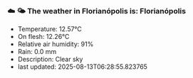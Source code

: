 ### ☁️ 🌤️  The weather in Florianópolis is: Florianópolis

- Temperature: 12.57°C
- On flesh: 12.26°C
- Relative air humidity: 91%
- Rain: 0.0 mm
- Description: Clear sky
- last updated: 2025-08-13T06:28:55.823765
